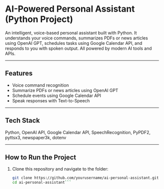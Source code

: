  #  AI-Powered Personal Assistant (Python Project)

An intelligent, voice-based personal assistant built with Python. It understands your voice commands, summarizes PDFs or news articles using OpenAI GPT, schedules tasks using Google Calendar API, and responds to you with spoken output. All powered by modern AI tools and APIs.

---

##  Features

-  Voice command recognition  
-  Summarize PDFs or news articles using OpenAI GPT  
-  Schedule events using Google Calendar API  
-  Speak responses with Text-to-Speech  

---

##  Tech Stack

Python, OpenAI API, Google Calendar API, SpeechRecognition, PyPDF2, pyttsx3, newspaper3k, dotenv

---

##  How to Run the Project

1. Clone this repository and navigate to the folder:
   ```bash
   git clone https://github.com/yourusername/ai-personal-assistant.git
   cd ai-personal-assistant```
